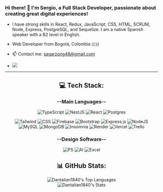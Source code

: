 <h3> Hi there! 👋 I'm Sergio, a Full Stack Developer, passionate about creating great digital experiences!</h3>

*  I have strong skills in React, Redux, JavaScript, CSS, HTML, SCRUM, Node, Express, PostgreSQL, and Sequelize. I am a native Spanish speaker with a B2 level in English.

* Web Developer from Bogotá, Colombia 🇨🇴

* 📫 Contact me: sagarzong48@gmail.com
* ![](https://komarev.com/ghpvc/?username=Dantalian1840&style=for-the-badge)

---

<h2 align="center">💻 Tech Stack: </h2>

<h3 align="center">--Main Languages--</h3>

<div align="center">

![TypeScript](https://img.shields.io/badge/TypeScript-007ACC?style=for-the-badge&logo=typescript&logoColor=white)
![NestJS](https://img.shields.io/badge/nestjs-%23E0234E.svg?style=for-the-badge&logo=nestjs&logoColor=white)
![React](https://img.shields.io/badge/react-%2320232a.svg?style=for-the-badge&logo=react&logoColor=%2361DAFB)
![Postgres](https://img.shields.io/badge/PostgreSQL-316192?style=for-the-badge&logo=postgresql&logoColor=white)


</div>
<div align="center">

![Tailwind](https://img.shields.io/badge/Tailwind_CSS-38B2AC?style=for-the-badge&logo=tailwind-css&logoColor=white)
![CSS](https://img.shields.io/badge/CSS3-1572B6?style=for-the-badge&logo=css3&logoColor=white)
![Firebase](https://img.shields.io/badge/firebase-ffca28?style=for-the-badge&logo=firebase&logoColor=black)
![Bootstrap](https://img.shields.io/badge/bootstrap-%238511FA.svg?style=for-the-badge&logo=bootstrap&logoColor=white)
![Express.js](https://img.shields.io/badge/express.js-%23404d59.svg?style=for-the-badge&logo=express&logoColor=%2361DAFB)
![NodeJS](https://img.shields.io/badge/node.js-6DA55F?style=for-the-badge&logo=node.js&logoColor=white)
![MySQL](https://img.shields.io/badge/mysql-4479A1.svg?style=for-the-badge&logo=mysql&logoColor=white)
![MongoDB](https://img.shields.io/badge/MongoDB-%234ea94b.svg?style=for-the-badge&logo=mongodb&logoColor=white)
![Insomnia](https://img.shields.io/badge/Insomnia-4000BF?logo=insomnia&logoColor=white&style=for-the-badge)
![Render](https://img.shields.io/badge/Render-%46E3B7.svg?style=for-the-badge&logo=render&logoColor=white)
![Vercel](https://img.shields.io/badge/vercel-%23000000.svg?style=for-the-badge&logo=vercel&logoColor=white)
![Trello](https://img.shields.io/badge/Trello-0052CC?style=for-the-badge&logo=trello&logoColor=white)

</div>

<h3 align="center">--Design Software--</h3>

<div align="center">
  
![PS](https://img.shields.io/badge/adobe%20photoshop-000?style=for-the-badge&logo=adobe%20photoshop)
![AI](https://img.shields.io/badge/Adobe%20Illustrator-330000?logo=adobeillustrator&logoColor=fff&style=for-the-badge)
![Excel](https://img.shields.io/badge/Microsoft_Excel-217346?logo=microsoft-excel&logoColor=white)

</div>

<h2 align="center"> 📊 GitHub Stats:</h2>
<div align="center">
  
![Dantalian1840's Top Languages](https://github-readme-stats.vercel.app/api/top-langs/?username=Dantalian1840&theme=tokyonight&show_icons=true&hide_border=true&layout=compact)</br>
![Dantalian1840's Stats](https://github-readme-stats.vercel.app/api?username=Dantalian1840&theme=tokyonight&show_icons=true&hide_border=true&count_private=true)</br>
</div>

